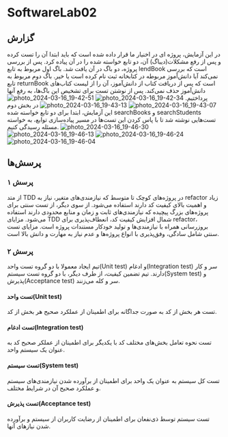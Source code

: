 # SoftwareLab02
## گزارش
در این آزمایش، پروژه ای در اخنیار ما قرار داده شده است که باید ابتدا آن را تست کرده و پس از رفع مشکلات(دیباگ) آن، دو تابع خواسته شده را در آن پیاده کرد. پس از بررسی پروژه، دو باگ در آن یافت شد. باگ اول مربوط به تابع lendBook است که بررسی نمی‌کند آیا دانش‌آموز مربوطه در کتابخانه ثبت نام کرده است یا خیر. باگ دوم مربوط به تابع returnBook است که پس از دریافت کتاب از دانش‌آموز، آن را از لیست کتاب‌های دانش‌آموز حذف نمی‌کند. پس از نوشتن تست برای تشخیص این باگ‌ها، به رفع آنها پرداختیم.
![photo_2024-03-16_19-42-34](https://github.com/SadeghMahmoudabadi/SoftwareLab02/assets/59364741/ecaf8183-d2cf-4df0-813d-c50b408a4db0)
![photo_2024-03-16_19-42-51](https://github.com/SadeghMahmoudabadi/SoftwareLab02/assets/59364741/8721f480-b94c-4212-85bb-e89e30072d99)
![photo_2024-03-16_19-43-07](https://github.com/SadeghMahmoudabadi/SoftwareLab02/assets/59364741/0e71e9d7-3075-4592-8f05-5f26966daf5c)
![photo_2024-03-16_19-43-13](https://github.com/SadeghMahmoudabadi/SoftwareLab02/assets/59364741/078b9b8b-b728-4e3b-a555-328c723e129c)
در بخش دوم این آزمایش، ابتدا برای دو تابع خواسته شده searchBooks و searchStudents تست‌هایی نوشته شد تا با پاس کردن این تست‌ها در مسیر پیاده‌سازی توابع، به خواسته مسئله رسیدگی کنیم.
![photo_2024-03-16_19-46-30](https://github.com/SadeghMahmoudabadi/SoftwareLab02/assets/59364741/7af4b554-7c3e-4191-9b06-753636b1b9f7)
![photo_2024-03-16_19-46-13](https://github.com/SadeghMahmoudabadi/SoftwareLab02/assets/59364741/19a827d4-cf7a-41ca-a4ce-dfa9e3f38a2e)
![photo_2024-03-16_19-46-24](https://github.com/SadeghMahmoudabadi/SoftwareLab02/assets/59364741/b19119d4-188d-466a-aff1-0e64d3b93899)
![photo_2024-03-16_19-46-04](https://github.com/SadeghMahmoudabadi/SoftwareLab02/assets/59364741/53e504d9-a00c-4c56-a894-720ca2537807)
## پرسش‌ها
### پرسش ۱
از متد TDD در پروژه‌های کوچک تا متوسط که نیازمندی‌های متغیر، نیاز به refactor زیاد و اهمیت بالای کیفیت کد دارند استفاده می‌شود. از سوی دیگر، از تست سنتی برای پروژه‌های بزرگ پیچیده که نیازمندی‌های ثابت و زمان و منابع محدودی دارند استفاده می‌شود. مزایای TDD شمال افزایش کیفیت کد، انعطاف‌پذیری برای refactor، بروزرسانی همراه با نیازمندی‌ها و تولید خودکار مستندات پروژه است. مزایای تست سنتی شامل سادگی، وفق‌پذیری با انواع پروژه‌ها و عدم نیاز به مهارت و دانش بالا است.
### پرسش ۲
تیم ایجاد معمولا با دو گروه تست واحد(Unit test) و ادغام(Integration test) سر و کار دارند. تیم تضمین کیفیت، از طرف دیگر، با دو گروه تست سیستم(System test) و پذیرش(Acceptance test) سر و کله می‌زنند.
#### تست واحد(Unit test)
تست هر بخش از کد به صورت جداگانه برای اطمینان از عملکرد صحیح هر بخش از کد.
#### تست ادغام(Integration test)
تست نحوه تعامل بخش‌های مختلف کد با یکدیگر برای اطمینان از عملکر صحیح کد به عنوان یک سیستم واحد.
#### تست سیستم(System test)
تست کل سیستم به عنوان یک واحد برای اطمینان از برآورده شدن نیازمندی‌های سیستم و عملکرد صحیح آن در شرایط مختلف.
#### تست پذیرش(Acceptance test)
تست سیستم توسط ذی‌نفعان برای اطمینان از رضایت کاربران از سیستم و برآورده شدن نیازهای آنها.
